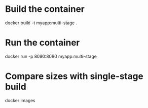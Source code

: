 # Build the container
docker build -t myapp:multi-stage .

# Run the container
docker run -p 8080:8080 myapp:multi-stage

# Compare sizes with single-stage build
docker images